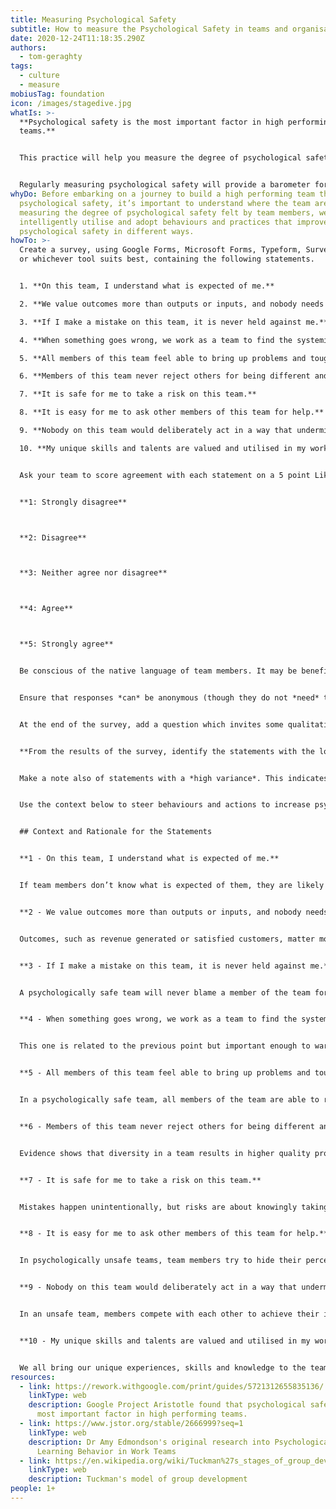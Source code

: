 ```yaml
---
title: Measuring Psychological Safety
subtitle: How to measure the Psychological Safety in teams and organisations
date: 2020-12-24T11:18:35.290Z
authors:
  - tom-geraghty
tags:
  - culture
  - measure
mobiusTag: foundation
icon: /images/stagedive.jpg
whatIs: >-
  **Psychological safety is the most important factor in high performing
  teams.**


  This practice will help you measure the degree of psychological safety in a team, and which aspects of psychological safety are strongest and weakest in the team, which provides you with the ability to identify opportunities for improvement. 


  Regularly measuring psychological safety will provide a barometer for the psychological health of the team, and in itself raise psychological safety by facilitating explicit discussion about safety and culture. In the early stages of a team (for instance, in the "Forming" or "Storming" Tuckman stages), it may be useful to carry this exercise out as regularly as once every 1-2 weeks. In more mature team stages, once every 2-3 months may be more appropriate.
whyDo: Before embarking on a journey to build a high performing team through
  psychological safety, it’s important to understand where the team are now. By
  measuring the degree of psychological safety felt by team members, we can more
  intelligently utilise and adopt behaviours and practices that improve
  psychological safety in different ways.
howTo: >-
  Create a survey, using Google Forms, Microsoft Forms, Typeform, Survey Monkey,
  or whichever tool suits best, containing the following statements. 


  1. **On this team, I understand what is expected of me.**

  2. **We value outcomes more than outputs or inputs, and nobody needs to “look busy”.**

  3. **If I make a mistake on this team, it is never held against me.**

  4. **When something goes wrong, we work as a team to find the systemic cause.**

  5. **All members of this team feel able to bring up problems and tough issues.**

  6. **Members of this team never reject others for being different and nobody is left out.**

  7. **It is safe for me to take a risk on this team.**

  8. **It is easy for me to ask other members of this team for help.**

  9. **Nobody on this team would deliberately act in a way that undermines my efforts.**

  10. **My unique skills and talents are valued and utilised in my work as part of this team.**


  Ask your team to score agreement with each statement on a 5 point Likert scale similar to the below:


  **1: Strongly disagree**



  **2: Disagree**



  **3: Neither agree nor disagree**



  **4: Agree**



  **5: Strongly agree**


  Be conscious of the native language of team members. It may be beneficial to translate these statements into native languages in order to obtain the truest responses.


  Ensure that responses *can* be anonymous (though they do not *need* to be). This will help team members feel confident being honest.


  At the end of the survey, add a question which invites some qualitative feedback, such as “Please add any comments you would like to share to elaborate on or explain your responses. This will help identify ways to improve as a team.”


  **From the results of the survey, identify the statements with the lowest average scores.**


  Make a note also of statements with a *high variance*. This indicates that there is disagreement in the team about that aspect of psychological safety. 


  Use the context below to steer behaviours and actions to increase psychological safety on the team via open leadership and modern practices, before repeating the survey.


  ## Context and Rationale for the Statements


  **1 - On this team, I understand what is expected of me.**


  If team members don’t know what is expected of them, they are likely to feel less confident and comfortable in their work, and misunderstandings will be common. This includes expectations about both delivery (speed, quality, cost etc.) and behaviour (everything from dress code and punctuality to coding standards).


  **2 - We value outcomes more than outputs or inputs, and nobody needs to “look busy”.**


  Outcomes, such as revenue generated or satisfied customers, matter more than outputs, such as emails sent, lines of code written or meetings attended. When team members feel safe to focus on what matters to the business, they will make decisions that improve outcomes, even if those decisions reduce output and thus make them appear less busy.


  **3 - If I make a mistake on this team, it is never held against me.**


  A psychologically safe team will never blame a member of the team for a mistake if their intentions were good. Indeed, by enabling mistakes to be made without a fear of blame, you enable innovation and risk taking that can drive your organisation ahead of the competition.


  **4 - When something goes wrong, we work as a team to find the systemic cause.**


  This one is related to the previous point but important enough to warrant its own question. If **blameless** retrospectives or Root Cause Analyses are used effectively to find the root causes of mistakes and failures, not only do team members feel safer, but every single “failure” offers an opportunity for shared learning and improvement. Incidents become a gift, not a threat.


  **5 - All members of this team feel able to bring up problems and tough issues.**


  In a psychologically safe team, all members of the team are able to raise difficult issues, ranging from personal struggles to concerns about other members of the team. This is crucial for ensuring the team is a space where members can be vulnerable enough to share when they need help, and courageous enough to have challenging conversations.


  **6 - Members of this team never reject others for being different and nobody is left out.**


  Evidence shows that diversity in a team results in higher quality products and happier team members (See: [McKinsey: Why Diversity Matters](https://www.mckinsey.com/business-functions/organization/our-insights/why-diversity-matters)), but diversity in itself is not enough; it is crucial that all team members feel they belong. A sense of belonging can facilitate high performance because it means every member of the team feels included in the decisions made and invested in the outcomes generated. This is particularly crucial for remote and distributed teams, where it is more difficult to see if a team member is disengaged.


  **7 - It is safe for me to take a risk on this team.**


  Mistakes happen unintentionally, but risks are about knowingly taking actions that might not work, or may have unintended consequences. Some risk taking is essential for innovation and progress. Psychological safety provides the framework for positive, measured risk-taking, enabling innovation and competitive advantage.


  **8 - It is easy for me to ask other members of this team for help.**


  In psychologically unsafe teams, team members try to hide their perceived weaknesses or vulnerabilities, which prevents them from asking for help. If they can’t access the help they need, the performance of both that individual and therefore the whole team will be impacted. This is a key factor in why safe teams achieve better results than unsafe teams.


  **9 - Nobody on this team would deliberately act in a way that undermines my efforts.**


  In an unsafe team, members compete with each other to achieve their individual goals, and may even undermine other team members if they believe that may boost their own results or elevate their “rank” within the team or organisation. In a psychologically safe team, that counter-productive competition doesn’t exist, and the success of the team is more important than looking good in the eyes of others.


  **10 - My unique skills and talents are valued and utilised in my work as part of this team.**


  We all bring our unique experiences, skills and knowledge to the teams that we’re in, but may not always feel safe to share these. Psychologically safe teams ensure that members are valued for being their true selves, and therefore provide space for each individual to maximise their potential from and share their unique skills and talents. If we do not utilise all the talents of the individuals on our teams, we are missing out on valuable opportunities for delivery and innovation.
resources:
  - link: https://rework.withgoogle.com/print/guides/5721312655835136/
    linkType: web
    description: Google Project Aristotle found that psychological safety is the
      most important factor in high performing teams.
  - link: https://www.jstor.org/stable/2666999?seq=1
    linkType: web
    description: Dr Amy Edmondson's original research into Psychological Safety and
      Learning Behavior in Work Teams
  - link: https://en.wikipedia.org/wiki/Tuckman%27s_stages_of_group_development
    linkType: web
    description: Tuckman's model of group development
people: 1+
---
```

